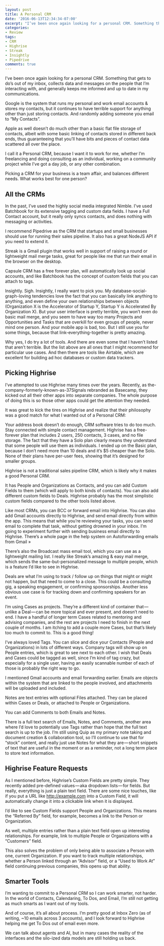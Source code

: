 ```yaml
---
layout: post
title: A Personal CRM
date: '2016-06-13T12:34:34-07:00'
excerpt: "I’ve been once again looking for a personal CRM. Something that gets to do’s out of my inbox, collects data and messages on the people that I’m interacting with, and generally keeps me informed and up to date in my communications. Here's a review of past tools and analysis of my choice."
categories:
- Review
tags:
- CRM
- Highrise
- Streak
- Insightly
- Pipedrive
comments: true
---
```

I’ve been once again looking for a personal CRM. Something that gets to do’s out of my inbox, collects data and messages on the people that I’m interacting with, and generally keeps me informed and up to date in my communications.

Google is the system that runs my personal and work email accounts & stores my contacts, but it continues to have terrible support for anything other than just storing contacts. And randomly adding someone you email to “My Contacts”.

Apple as well doesn’t do much other than a basic flat file storage of contacts, albeit with some basic linking of contacts stored in different back ends, thus guaranteeing that you’ll have bits and pieces of contact data scattered all over the place.

I call it a Personal CRM, because I want it to work for me, whether I’m freelancing and doing consulting as an individual, working on a community project while I’ve got a day job, or any other combination.

Picking a CRM for your business is a team affair, and balances different needs. What works best for one person?

## All the CRMs
In the past, I’ve used the highly social media integrated Nimble. I’ve used Batchbook for its extensive tagging and custom data fields. I have a Full Contact account, but it really only syncs contacts, and does nothing with messaging or activities.

I recommend Pipedrive as the CRM that startups and small businesses should use for running their sales pipeline. It also has a great NodeJS API if you need to extend it.

Streak is a Gmail plugin that works well in support of raising a round or lightweight mail merge tasks, great for people like me that run their email in the browser on the desktop.

Capsule CRM has a free forever plan, will automatically look up social accounts, and like Batchbook has the concept of custom fields that you can attach to tags.

Insightly. Sigh. Insightly, I really want to pick you. My database-social-graph-loving tendencies love the fact that you can basically link anything to anything, and even define your own relationships between objects (Organization X is the Accelerator of Startup Y, Startup Y is Accelerated By Organization X). But your user interface is pretty terrible, you won’t even do basic mail merge, and you seem to have way too many Projects and Opportunities and Tasks that are overkill for even groups of people, never mind one person. And your mobile app is bad, too. But I still use you for some things, because that link-everything-together is pretty amazing.

Why yes, I do try a lot of tools. And there are even some that I haven’t listed that aren’t terrible. But the list above are all ones that I might recommend for particular use cases. And then there are tools like Airtable, which are excellent for building ad hoc databases or custom data trackers.

## Picking Highrise
I’ve attempted to use Highrise many times over the years. Recently, as the-company-formerly-known-as-37Signals rebranded as Basecamp, they kicked out all their other apps into separate companies. The whole purpose of doing this is so those other apps could get the attention they needed.

It was great to kick the tires on Highrise and realize that their philosophy was a good match for what I wanted out of a Personal CRM:

Your address book doesn’t do enough, CRM software tries to do too much. Stay connected with simple contact management.
Highrise has a free-forever plan that includes 2 users, 250 contacts, 3 cases, and no file storage. The fact that they have a Solo plan clearly means they understand that some people will use them as individuals. I ended up on the Basic plan, because I don’t need more than 10 deals and it’s $5 cheaper than the Solo. None of their plans have per-user fees, showing that it’s designed for smaller groups.

Highrise is not a traditional sales pipeline CRM, which is likely why it makes a good Personal CRM.

It has People and Organizations as Contacts, and you can add Custom Fields to them (which will apply to both kinds of contacts). You can also add different custom fields to Deals. Highrise probably has the most simplistic custom fields compared to the other tools listed above.

Like most CRMs, you can BCC or forward email into Highrise. You can also add Gmail accounts directly to Highrise, and send email directly from within the app. This means that while you’re reviewing your tasks, you can send email to complete that task, without getting drowned in your inbox. I’m going to experiment further with sending business email directly to Highrise. There’s a whole page in the help system on Autoforwarding emails from Gmail »

There’s also the Broadcast mass email tool, which you can use as a lightweight mailing list. I really like Streak’s amazing & easy mail merge, which sends the same-but-personalized message to multiple people, which is a feature I’d like to see in Highrise.

Deals are what I’m using to track / follow up on things that might or might not happen, but that need to come to a close. This could be a consulting gig, a speaking engagement, or confirming sponsorships. Another less obvious use case is for tracking down and confirming speakers for an event.

I’m using Cases as projects. They’re a different kind of container that — unlike a Deal — can be more topical and ever present, and doesn’t need to end. I have a handful of longer term Cases related to mentoring and advising companies, and the rest are projects I need to finish in the next couple of months. I am itching to add a couple more Cases, but that’s likely too much to commit to. This is a good thing!

I’ve always loved Tags. You can slice and dice your Contacts (People and Organizations) in lots of different ways. Company tags will show up on People entries, which is great to see next to each other. I wish that Deals and Cases could be tagged as well, since I’m kind of tag crazy, but especially for a single user, having an easily scannable number of each of those is probably the right way to go.

I mentioned Gmail accounts and email forwarding earlier. Emails are objects within the system that are linked to the people involved, and attachments will be uploaded and included.

Notes are text entries with optional Files attached. They can be placed within Cases or Deals, or attached to People or Organizations.

You can add Comments to both Emails and Notes.

There is a full text search of Emails, Notes, and Comments, another area where I’d love to potentially use Tags rather than hope that the full text search is up to the job. I’m still using Quip as my primary note taking and document creation & collaboration tool, so I’ll continue to use that for “stock” content, and really just use Notes for what they are — short snippets of text that are useful in the moment or as a reminder, not a long term place to store text information.

## Highrise Feature Requests
As I mentioned before, Highrise’s Custom Fields are pretty simple. They recently added pre-defined values — aka dropdown lists — for fields. But really, everything is just a plain text field. There are some nice touches, like if you put a URL like http://example.com into a Custom Field, it will automatically change it into a clickable link when it is displayed.

I’d like to see Custom Fields support People and Organizations. This means the “Referred By” field, for example, becomes a link to the Person or Organization.

As well, multiple entries rather than a plain text field open up interesting relationships. For example, link to multiple People or Organizations with a “Customers” field.

This also solves the problem of only being able to associate a Person with one, current Organization. If you want to track multiple relationships, whether a Person linked through an “Advisor” field, or a “Used to Work At” field continuing previous companies, this opens up that ability.

## Smarter Tools
I’m wanting to commit to a Personal CRM so I can work smarter, not harder. In the world of Contacts, Calendaring, To Dos, and Email, I’m still not getting as much smarts as I want out of my tools.

And of course, it’s all about process. I’m pretty good at Inbox Zero (as of writing, ~10 emails across 3 accounts), and I look forward to Highrise helping me get To Dos out of email even more.

We can talk about agents and AI, but in many cases the reality of the interfaces and the silo-ized data models are still holding us back.